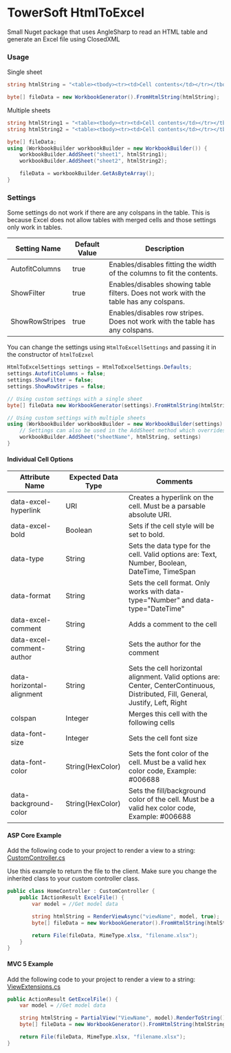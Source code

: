 # TowerSoft HtmlToExcel

Small Nuget package that uses AngleSharp to read an HTML table and generate an Excel file using ClosedXML

### Usage

Single sheet
```csharp
string htmlString = "<table><tbody><tr><td>Cell contents</td></tr></tbody></table>";

byte[] fileData = new WorkbookGenerator().FromHtmlString(htmlString);
```

Multiple sheets
```csharp
string htmlString1 = "<table><tbody><tr><td>Cell contents</td></tr></tbody></table>";
string htmlString2 = "<table><tbody><tr><td>Cell contents</td></tr></tbody></table>";

byte[] fileData;
using (WorkbookBuilder workbookBuilder = new WorkbookBuilder()) {
    workbookBuilder.AddSheet("sheet1", htmlString1);
    workbookBuilder.AddSheet("sheet2", htmlString2);

    fileData = workbookBuilder.GetAsByteArray();
}
```

### Settings

Some settings do not work if there are any colspans in the table.
This is because Excel does not allow tables with merged cells and those settings only work in tables.

| Setting Name | Default Value | Description |
|--------------|---------------|-------------|
| AutofitColumns | true | Enables/disables fitting the width of the columns to fit the contents. |
| ShowFilter | true | Enables/disables showing table filters. Does not work with the table has any colspans. |
| ShowRowStripes | true | Enables/disables row stripes. Does not work with the table has any colspans. |

You can change the settings using `HtmlToExcellSettings`
and passing it in the constructor of `htmlToEzxel`

```csharp
HtmlToExcelSettings settings = HtmlToExcelSettings.Defaults;
settings.AutofitColumns = false;
settings.ShowFilter = false;
settings.ShowRowStripes = false;

// Using custom settings with a single sheet
byte[] fileData new WorkbookGenerator(settings).FromHtmlString(htmlString);

// Using custom settings with multiple sheets
using (WorkbookBuilder workbookBuilder = new WorkbookBuilder(settings) {
    // Settings can also be used in the AddSheet method which overrides the setting on the WorkbookBuilder
    workbookBuilder.AddSheet("sheetName", htmlString, settings)
}
```

#### Individual Cell Options


| Attribute Name | Expected Data Type | Comments |
|----------------|--------------------|----------|
| data-excel-hyperlink | URI | Creates a hyperlink on the cell. Must be a parsable absolute URI. |
| data-excel-bold | Boolean | Sets if the cell style will be set to bold. |
| data-type | String | Sets the data type for the cell. Valid options are: Text, Number, Boolean, DateTime, TimeSpan |
| data-format | String | Sets the cell format. Only works with data-type="Number" and data-type="DateTime" |
| data-excel-comment | String | Adds a comment to the cell |
| data-excel-comment-author | String | Sets the author for the comment |
| data-horizontal-alignment | String | Sets the cell horizontal alignment. Valid options are: Center, CenterContinuous, Distributed, Fill, General, Justify, Left, Right |
| colspan | Integer | Merges this cell with the following cells |
| data-font-size | Integer | Sets the cell font size |
| data-font-color | String(HexColor) | Sets the font color of the cell. Must be a valid hex color code, Example: #006688 |
| data-background-color | String(HexColor) | Sets the fill/background color of the cell. Must be a valid hex color code, Example: #006688 |


#### ASP Core Example
Add the following code to your project to render a view to a string:
[CustomController.cs](https://gist.github.com/StrutTower/da303d31f2c930cb5a34af7a0968a0d3)

Use this example to return the file to the client. Make sure you change the inherited class to your custom controller class.

```csharp
public class HomeController : CustomController {
    public IActionResult ExcelFile() {
        var model = //Get model data

        string htmlString = RenderViewAsync("viewName", model, true);
        byte[] fileData = new WorkbookGenerator().FromHtmlString(htmlString);

        return File(fileData, MimeType.xlsx, "filename.xlsx");
    }
}
```


#### MVC 5 Example
Add the following code to your project to render a view to a string:
[ViewExtensions.cs](https://gist.github.com/StrutTower/d5aa7677f5bb22fb5a5c28c0faab885c)

```csharp
public ActionResult GetExcelFile() {
    var model = //Get model data

    string htmlString = PartialView("ViewName", model).RenderToString();
    byte[] fileData = new WorkbookGenerator().FromHtmlString(htmlString);

    return File(fileData, MimeType.xlsx, "filename.xlsx");
}
```
